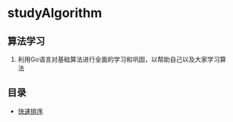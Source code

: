 # studyAlgorithm
## 算法学习
1. 利用Go语言对基础算法进行全面的学习和巩固，以帮助自己以及大家学习算法

## 目录

* [快速排序](https://github.com/xiangdong1987/studyAlgorithm/tree/master/quickSort "快速排序")